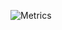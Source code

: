 ![Metrics](https://metrics.lecoq.io/michaelneuper?template=classic&base.community=0&base.repositories=0&habits=1&rss=1&base=header%2C%20activity%2C%20community%2C%20repositories%2C%20metadata&base.indepth=false&base.hireable=false&base.skip=false&habits=false&habits.from=200&habits.days=14&habits.facts=true&habits.charts=false&habits.charts.type=classic&habits.trim=false&habits.languages.limit=8&habits.languages.threshold=0%25&rss=false&rss.source=https%3A%2F%2Fmichaelneuper.com%2Findex.xml&rss.limit=3&config.timezone=Africa%2FJohannesburg)
